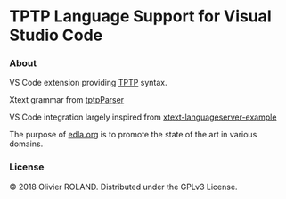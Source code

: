 # TPTP Language Support for Visual Studio Code 

### About ###
VS Code extension providing [TPTP](http://tptp.cs.miami.edu/) syntax.

Xtext grammar from [tptpParser](https://github.com/marklemay/tptpParser)

VS Code integration largely inspired from [xtext-languageserver-example](https://github.com/itemis/xtext-languageserver-example)

The purpose of [edla.org](https://edla.org) is to promote the state of the art in various domains.

### License ###
© 2018 Olivier ROLAND. Distributed under the GPLv3 License.
